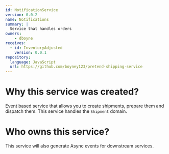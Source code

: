 ```yaml
---
id: NotificationService
version: 0.0.2
name: Notifications
summary: |
  Service that handles orders
owners:
    - dboyne
receives:
  - id: InventoryAdjusted
    version: 0.0.1
repository:
  language: JavaScript
  url: https://github.com/boyney123/pretend-shipping-service
---
```


# Why this service was created?

Event based service that allows you to create shipments, prepare them and dispatch them. This service handles the `Shipment` domain.

# Who owns this service?

This service will also generate Async events for downstream services.

<NodeGraph />